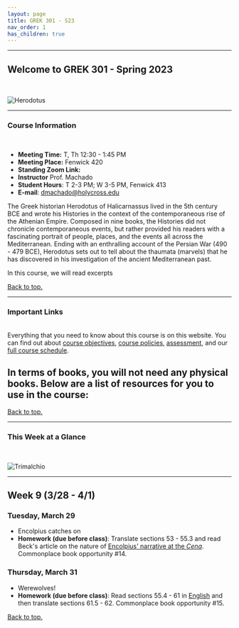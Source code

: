 ```yaml
---
layout: page
title: GREK 301 - S23
nav_order: 1
has_children: true
---
```

***

## Welcome to GREK 301 - Spring 2023
&nbsp;

![Herodotus](https://upload.wikimedia.org/wikipedia/commons/thumb/9/9e/Kaulbach%2C_Wilhelm_von_-_Die_Seeschlacht_bei_Salamis_-_1868.JPG/1200px-Kaulbach%2C_Wilhelm_von_-_Die_Seeschlacht_bei_Salamis_-_1868.JPG)

***

### Course Information
&nbsp;  
- **Meeting Time:** T, Th 12:30 - 1:45 PM
- **Meeting Place:** Fenwick 420
- **Standing Zoom Link:** 
- **Instructor** Prof. Machado
- **Student Hours**: T 2-3 PM; W 3-5 PM, Fenwick 413
- **E-mail**: dmachado@holycross.edu

The Greek historian Herodotus of Halicarnassus lived in the 5th century BCE and wrote his Histories in the context of the contemporaneous rise of the Athenian Empire. Composed in nine books, the Histories did not chronicle contemporaneous events, but rather provided his readers with a fascinating portrait of people, places, and the events all across the Mediterranean. Ending with an enthralling account of the Persian War (490 - 479 BCE), Herodotus sets out to tell about the thaumata (marvels) that he has discovered in his investigation of the ancient Mediterranean past.

In this course, we will read excerpts 

[Back to top.](#top)

***

### Important Links
&nbsp;  
Everything that you need to know about this course is on this website. You can find out about [course objectives](https://dominicmachado.github.io/course-objectives-latn399-s22), [course policies](https://dominicmachado.github.io/course-policies-latn399-s22), [assessment](https://dominicmachado.github.io/assessment-latn399-s22), and our [full course schedule](https://dominicmachado.github.io/schedule-latn399-s22).

In terms of books, you will not need any physical books. Below are a list of resources for you to use in the course:
- 

[Back to top.](#top)

***

### This Week at a Glance
&nbsp;  

![Trimalchio](https://s3.amazonaws.com/media.harvardartmuseums.org/production/file_uploads/Events/images/000/000/293/hero/Tyranny-of-bad-taste_calendarFINAL.jpg)

***

## Week 9 (3/28 - 4/1)

### Tuesday, March 29
- Encolpius catches on
- **Homework (due before class)**: Translate sections 53 - 55.3 and read Beck's article on the nature of [Encolpius' narrative at the *Cena*](https://drive.google.com/file/d/1_RQ9W8ZXkeQaztVSJ5bY5AwG5ZgljYYC/view?usp=sharing). Commonplace book opportunity #14.

### Thursday, March 31
- Werewolves!
- **Homework (due before class)**: Read sections 55.4 - 61 in [English](https://www.poetryintranslation.com/PITBR/Latin/PetroniusSatyriconPartIII.php#anchor_Toc506115100) and then translate sections 61.5 - 62. Commonplace book opportunity #15.

[Back to top.](#top)
